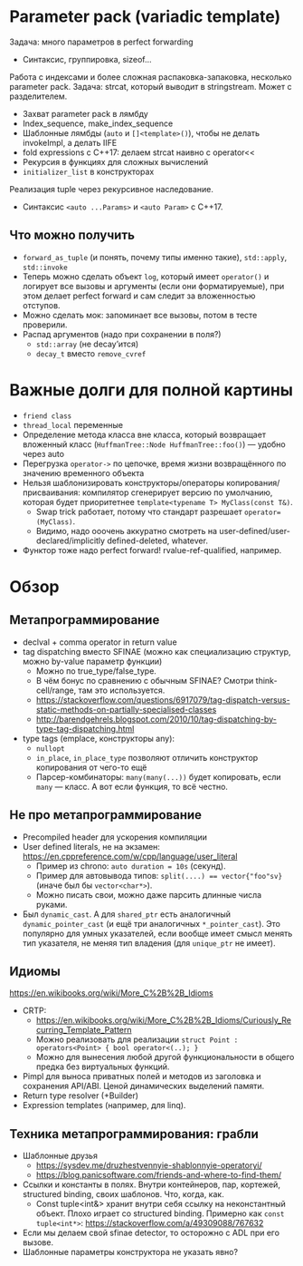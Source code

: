 # Parameter pack (variadic template)
Задача: много параметров в perfect forwarding

* Синтаксис, группировка, sizeof…

Работа с индексами и более сложная распаковка-запаковка, несколько parameter pack.
Задача: strcat, который выводит в stringstream. Может с разделителем.

* Захват parameter pack в лямбду
* Index_sequence, make_index_sequence
* Шаблонные лямбды (`auto` и `[]<template>()`), чтобы не делать invokeImpl, а делать IIFE
* fold expressions с C++17: делаем strcat наивно с operator<<
* Рекурсия в функциях для сложных вычислений
* `initializer_list` в конструкторах

Реализация tuple через рекурсивное наследование.

* Синтаксис `<auto ...Params>` и `<auto Param>` с C++17.

## Что можно получить
* `forward_as_tuple` (и понять, почему типы именно такие), `std::apply`, `std::invoke`
* Теперь можно сделать объект `log`, который имеет `operator()` и логирует все вызовы и аргументы
  (если они форматируемые), при этом делает perfect forward и сам следит за вложенностью отступов.
* Можно сделать мок: запоминает все вызовы, потом в тесте проверили.
* Распад аргументов (надо при сохранении в поля?)
  * `std::array` (не decay’ится)
  * `decay_t` вместо `remove_cvref`

# Важные долги для полной картины
* `friend class`
* `thread_local` переменные
* Определение метода класса вне класса, который возвращает вложенный класс (`HuffmanTree::Node HuffmanTree::foo()`) — удобно через auto
* Перегрузка `operator->` по цепочке, время жизни возвращённого по значению временного объекта
* Нельзя шаблонизировать конструкторы/операторы копирования/присваивания: компилятор сгенерирует версию по умолчанию,
  которая будет приоритетнее `template<typename T> MyClass(const T&)`.
  * Swap trick работает, потому что стандарт разрешает `operator=(MyClass)`.
  * Видимо, надо ооочень аккуратно смотреть на user-defined/user-declared/implicitly defined-deleted, whatever.
* Функтор тоже надо perfect forward! rvalue-ref-qualified, например.

# Обзор
## Метапрограммирование
* declval + comma operator in return value
* tag dispatching вместо SFINAE (можно как специализацию структур, можно by-value параметр функции)
  * Можно по true_type/false_type.
  * В чём бонус по сравнению с обычным SFINAE? Смотри think-cell/range, там это используется.
  * https://stackoverflow.com/questions/6917079/tag-dispatch-versus-static-methods-on-partially-specialised-classes
  * http://barendgehrels.blogspot.com/2010/10/tag-dispatching-by-type-tag-dispatching.html
* type tags (emplace, конструкторы any):
  * `nullopt`
  * `in_place`, `in_place_type` позволяют отличить конструктор копирования от чего-то ещё
  * Парсер-комбинаторы: `many(many(...))` будет копировать, если `many` — класс. А вот если функция, то всё честно.

## Не про метапрограммирование
* Precompiled header для ускорения компиляции
* User defined literals, не на экзамен: https://en.cppreference.com/w/cpp/language/user_literal
  * Пример из chrono: `auto duration = 10s` (секунд).
  * Пример для автовывода типов: `split(....) == vector{"foo"sv}` (иначе был бы `vector<char*>`).
  * Можно писать свои, можно даже парсить длинные числа руками.
* Был `dynamic_cast`. А для `shared_ptr` есть аналогичный `dynamic_pointer_cast` (и ещё три аналогичных `*_pointer_cast`).
  Это популярно для умных указателей, если вообще имеет смысл менять тип указателя, не меняя тип владения
  (для `unique_ptr` не имеет).

## Идиомы
https://en.wikibooks.org/wiki/More_C%2B%2B_Idioms

* CRTP:
  * https://en.wikibooks.org/wiki/More_C%2B%2B_Idioms/Curiously_Recurring_Template_Pattern
  * Можно реализовать для реализации `struct Point : operators<Point> { bool operator<(..); }`
  * Можно для вынесения любой другой функциональности в общего предка без виртуальных функций.
* Pimpl для выноса приватных полей и методов из заголовка и сохранения API/ABI. Ценой динамических выделений памяти.
* Return type resolver (+Builder)
* Expression templates (например, для linq).

## Техника метапрограммирования: грабли
* Шаблонные друзья
  * https://sysdev.me/druzhestvennyie-shablonnyie-operatoryi/
  * https://blog.panicsoftware.com/friends-and-where-to-find-them/
* Ссылки и константы в полях. Внутри контейнеров, пар, кортежей, structured binding, своих шаблонов. Что, когда, как.
  * Const tuple<int&> хранит внутри себя ссылку на неконстантный объект. Плохо играет со structured binding. Примерно как `const tuple<int*>`: https://stackoverflow.com/a/49309088/767632
* Если мы делаем свой sfinae detector, то осторожно с ADL при его вызове.
* Шаблонные параметры конструктора не указать явно?
